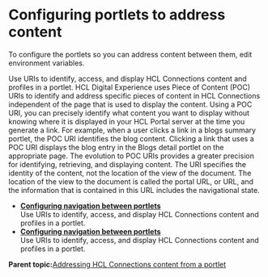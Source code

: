 # Configuring portlets to address content

To configure the portlets so you can address content between them, edit environment variables.

Use URIs to identify, access, and display HCL Connections content and profiles in a portlet. HCL Digital Experience uses Piece of Content \(POC\) URIs to identify and address specific pieces of content in HCL Connections independent of the page that is used to display the content. Using a POC URI, you can precisely identify what content you want to display without knowing where it is displayed in your HCL Portal server at the time you generate a link. For example, when a user clicks a link in a blogs summary portlet, the POC URI identifies the blog content. Clicking a link that uses a POC URI displays the blog entry in the Blogs detail portlet on the appropriate page. The evolution to POC URIs provides a greater precision for identifying, retrieving, and displaying content. The URI specifies the identity of the content, not the location of the view of the document. The location of the view to the document is called the portal URL, or URL, and the information that is contained in this URL includes the navigational state.

-   **[Configuring navigation between portlets](../connect/t_connections_portlets_poc_config.md)**  
Use URIs to identify, access, and display HCL Connections content and profiles in a portlet.
-   **[Configuring navigation between portlets](../connect/t_connections_portlets_poc_config.md)**  
Use URIs to identify, access, and display HCL Connections content and profiles in a portlet.

**Parent topic:**[Addressing HCL Connections content from a portlet](../connect/c_connections_portlets_poc_ovr.md)

